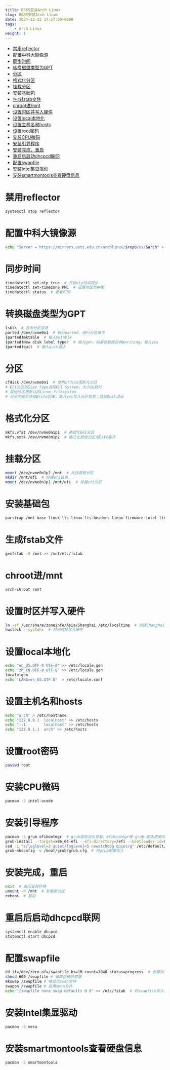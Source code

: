 ```yaml
---
title: R86S安装Arch Linux
slug: R86S安装Arch Linux
date: 2024-12-22 14:57:00+0800
tags:
    - Arch Linux
weight: 1
---
```

- [禁用reflector](#禁用reflector)
- [配置中科大镜像源](#配置中科大镜像源)
- [同步时间](#同步时间)
- [转换磁盘类型为GPT](#转换磁盘类型为gpt)
- [分区](#分区)
- [格式化分区](#格式化分区)
- [挂载分区](#挂载分区)
- [安装基础包](#安装基础包)
- [生成fstab文件](#生成fstab文件)
- [chroot进/mnt](#chroot进mnt)
- [设置时区并写入硬件](#设置时区并写入硬件)
- [设置local本地化](#设置local本地化)
- [设置主机名和hosts](#设置主机名和hosts)
- [设置root密码](#设置root密码)
- [安装CPU微码](#安装cpu微码)
- [安装引导程序](#安装引导程序)
- [安装完成，重启](#安装完成重启)
- [重启后启动dhcpcd联网](#重启后启动dhcpcd联网)
- [配置swapfile](#配置swapfile)
- [安装Intel集显驱动](#安装intel集显驱动)
- [安装smartmontools查看硬盘信息](#安装smartmontools查看硬盘信息)

# 禁用reflector
```bash
systemctl stop reflector
```

# 配置中科大镜像源
```bash
echo "Server = https://mirrors.ustc.edu.cn/archlinux/$repo/os/$arch" > /etc/pacman.d/mirrorlist
```

# 同步时间
```bash
timedatectl set-ntp true  # 开启ntp时间同步
timedatectl set-timezone PRC  # 设置时区为中国
timedatectl status  # 查看时间
```

# 转换磁盘类型为GPT
```bash
lsblk  # 显示分区信息
parted /dev/nvme0n1  # 执行parted，进行分区操作
(parted)mktable  # 输入mktable
(parted)New disk lebel type?  # 输入gpt，如果有数据会有Warining，输入yes
(parted)quit  # 输入quit退出
```

# 分区
```bash
cfdisk /dev/nvme0n1  # 使用cfdisk图形化分区
# EFI分区的Size Type选择EFI System，大小1G就行
# 其他分区用默认的Linux filesystem
# 分区完成后选择Write回车，输入yes写入分区信息；选择Quit退出
```

# 格式化分区
```bash
mkfs.vfat /dev/nvme0n1p1  # 格式化EFI分区
mkfs.ext4 /dev/nvme0n1p2  # 格式化其他分区为EXT4格式
```

# 挂载分区
```bash
mount /dev/nvme0n1p2 /mnt  # 先挂载根分区
mkdir /mnt/efi  # 创建efi目录
mount /dev/nvme0n1p1 /mnt/efi  # 挂载efi分区
```

# 安装基础包
```bash
pacstrap /mnt base linux-lts linux-lts-headers linux-firmware-intel linux-firmware-whence dhcpcd vim bash-completion # 这里使用lts内核，有无线网卡加上iwd
```

# 生成fstab文件
```bash
genfstab -U /mnt >> /mnt/etc/fstab
```

# chroot进/mnt
```bash
arch-chroot /mnt
```

# 设置时区并写入硬件
```bash
ln -sf /usr/share/zoneinfo/Asia/Shanghai /etc/localtime  # 创建Shanghai时区的软链接
hwclock --systohc  # 时间信息写入硬件
```

# 设置local本地化
```bash
echo "en_US.UTF-8 UTF-8" >> /etc/locale.gen
echo "zh_CN.UTF-8 UTF-8" >> /etc/locale.gen
locale-gen
echo 'LANG=en_US.UTF-8'  > /etc/locale.conf
```

# 设置主机名和hosts
```bash
echo "arch" > /etc/hostname
echo "127.0.0.1  localhost" >> /etc/hosts
echo "::1        localhost" >> /etc/hosts
echo "127.0.1.1  arch" >> /etc/hosts
```

# 设置root密码
```bash
passwd root
```

# 安装CPU微码
```bash
pacman -S intel-ucode
```

# 安装引导程序
```bash
pacman -S grub efibootmgr  # grub是启动引导器，efibootmgr被 grub 脚本用来将启动项写入 NVRAM。
grub-install --target=x86_64-efi --efi-directory=/efi --bootloader-id=GRUB  # 配置grub信息
sed -i "s/loglevel=3 quiet/loglevel=5 nowatchdog quiet/g" /etc/default/grub  # loglevel改为5是为了更方便排错，nowatchdog可以加快开关机速度
grub-mkconfig -o /boot/grub/grub.cfg  # 将grub配置写入
```

# 安装完成，重启
```bash
exit  # 退回安装环境
umount -R /mnt  # 卸载新分区
reboot  # 重启
```

# 重启后启动dhcpcd联网
```bash
systemctl enable dhcpcd
ststemctl start dhcpcd
```

# 配置swapfile
```bash
dd if=/dev/zero of=/swapfile bs=1M count=2048 status=progress  # 创建2G的交换空间 大小根据需要自定
chmod 600 /swapfile # 设置正确的权限
mkswap /swapfile # 格式化swap文件
swapon /swapfile # 启用swap文件
echo "/swapfile none swap defaults 0 0" >> /etc/fstab  # 将swapfile写入fstab开机自动挂载
```

# 安装Intel集显驱动
```bash
pacman -S mesa
```

# 安装smartmontools查看硬盘信息
```bash
pacman -S smartmontools
```
